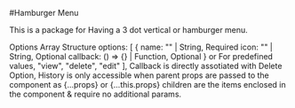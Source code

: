 #Hamburger Menu

This is a package for Having a 3 dot vertical or hamburger menu.




 Options Array Structure
 options: [
     {
          name: "" | String, Required
          icon: "" | String, Optional
          callback: () => {} | Function, Optional
      }
      or 
      For predefined values, "view", "delete", "edit"
 ],
 Callback is directly assotiated with Delete Option,
 History is only accessible when parent props are passed to the component as {...props} or {...this.props}
 children are the items enclosed in the component & require no additional params.